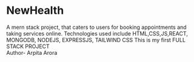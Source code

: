 # NewHealth
A mern stack project, that caters to users for booking appointments and taking services online. Technologies used include HTML,CSS,JS,REACT, MONGODB, NODEJS, EXPRESSJS, TAILWIND CSS
This is my first  FULL STACK PROJECT 
<br/>
Author- Arpita Arora

